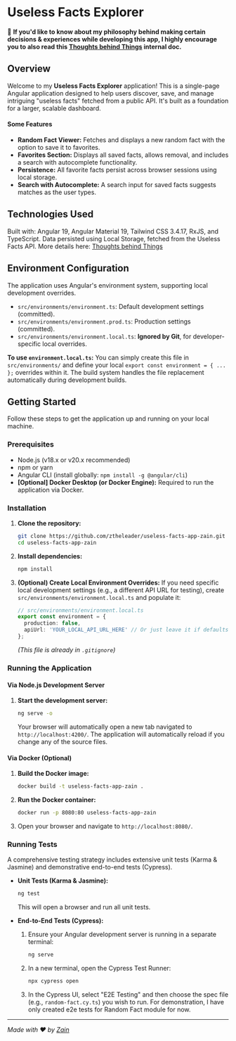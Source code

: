 # Useless Facts Explorer

📘 **If you'd like to know about my philosophy behind making certain decisions & experiences while developing this app, I highly encourage you to also read this [Thoughts behind Things](./THOUGHTS_BEHIND_THINGS.md) internal doc.**

## Overview

Welcome to my **Useless Facts Explorer** application! This is a single-page Angular application designed to help users discover, save, and manage intriguing "useless facts" fetched from a public API. It's built as a foundation for a larger, scalable dashboard.

#### Some Features

* **Random Fact Viewer:** Fetches and displays a new random fact with the option to save it to favorites.
* **Favorites Section:** Displays all saved facts, allows removal, and includes a search with autocomplete functionality.
* **Persistence:** All favorite facts persist across browser sessions using local storage.
* **Search with Autocomplete:** A search input for saved facts suggests matches as the user types.

## Technologies Used

Built with: Angular 19, Angular Material 19, Tailwind CSS 3.4.17, RxJS, and TypeScript. Data persisted using Local Storage, fetched from the Useless Facts API. 
More details here: [Thoughts behind Things](./THOUGHTS_BEHIND_THINGS.md)


## Environment Configuration

The application uses Angular's environment system, supporting local development overrides.

* `src/environments/environment.ts`: Default development settings (committed).
* `src/environments/environment.prod.ts`: Production settings (committed).
* `src/environments/environment.local.ts`: **Ignored by Git**, for developer-specific local overrides.

**To use `environment.local.ts`:** You can simply create this file in `src/environments/` and define your local `export const environment = { ... };` overrides within it. The build system handles the file replacement automatically during development builds.

## Getting Started

Follow these steps to get the application up and running on your local machine.

### Prerequisites

* Node.js (v18.x or v20.x recommended)
* npm or yarn
* Angular CLI (install globally: `npm install -g @angular/cli`)
* **[Optional] Docker Desktop (or Docker Engine):** Required to run the application via Docker.

### Installation

1.  **Clone the repository:**
    ```bash
    git clone https://github.com/ztheleader/useless-facts-app-zain.git
    cd useless-facts-app-zain
    ```
2.  **Install dependencies:**
    ```bash
    npm install
    ```
3.  **(Optional) Create Local Environment Overrides:** If you need specific local development settings (e.g., a different API URL for testing), create `src/environments/environment.local.ts` and populate it:
    ```typescript
    // src/environments/environment.local.ts
    export const environment = {
      production: false,
      apiUrl: 'YOUR_LOCAL_API_URL_HERE' // Or just leave it if defaults are fine
    };
    ```
    *(This file is already in `.gitignore`)*

### Running the Application

#### Via Node.js Development Server

1.  **Start the development server:**
    ```bash
    ng serve -o
    ```
    Your browser will automatically open a new tab navigated to `http://localhost:4200/`. The application will automatically reload if you change any of the source files.

#### Via Docker (Optional)

1.  **Build the Docker image:**
    ```bash
    docker build -t useless-facts-app-zain .
    ```
2.  **Run the Docker container:**
    ```bash
    docker run -p 8080:80 useless-facts-app-zain
    ```
3.  Open your browser and navigate to `http://localhost:8080/`.

### Running Tests
A comprehensive testing strategy includes extensive unit tests (Karma & Jasmine) and demonstrative end-to-end tests (Cypress).

* **Unit Tests (Karma & Jasmine):**
    ```bash
    ng test
    ```
    This will open a browser and run all unit tests.

* **End-to-End Tests (Cypress):**
    1.  Ensure your Angular development server is running in a separate terminal:
        ```bash
        ng serve
        ```
    2.  In a new terminal, open the Cypress Test Runner:
        ```bash
        npx cypress open
        ```
    3.  In the Cypress UI, select "E2E Testing" and then choose the spec file (e.g., `random-fact.cy.ts`) you wish to run. For demonstration, I have only created e2e tests for Random Fact module for now.

---

*Made with ❤️ by [Zain](https://github.com/ZtheLeader/)*
